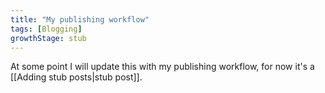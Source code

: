 ```yaml
---
title: "My publishing workflow"
tags: [Blogging]
growthStage: stub
---
```


At some point I will update this with my publishing workflow, for now it's a [[Adding stub posts|stub post]].